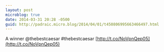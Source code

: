 ```yaml
---
layout: post
microblog: true
date: 2014-03-31 20:28 -0500
guid: http://padraic.micro.blog/2014/04/01/t450806995663466497.html
---
```

A winner @thebestcaesar #thebestcaesar [http://t.co/NoVpnQep05](http://t.co/NoVpnQep05)

